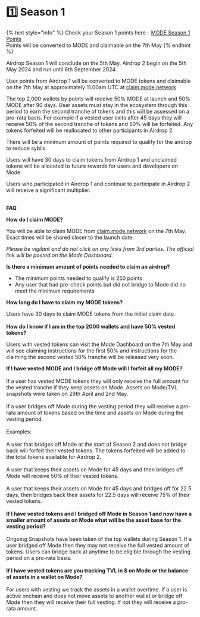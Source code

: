 # 1️⃣ Season 1

{% hint style="info" %}
Check your Season 1 points here - [MODE Season 1 Points](https://docs.google.com/spreadsheets/d/1zW1j6KTjx-hP9MhXlfS8xg46Ul8QzywcEf4S8u-ktfg)\
Points will be converted to MODE and claimable on the 7th May
{% endhint %}

Airdrop Season 1 will conclude on the 5th May. Airdrop 2 begin on the 5th May 2024 and run until 6th September 2024.&#x20;

User points from Airdrop 1 will be converted to MODE tokens and claimable on the 7th May at approximately 11.00am UTC at [claim.mode.network](https://claim.mode.network/)

The top 2,000 wallets by points will receive 50% MODE at launch and 50% MODE after 90 days. User assets must stay in the ecosystem through this period to earn the second tranche of tokens and this will be assessed on a pro-rata basis. For example if a vested user exits after 45 days they will receive 50% of the second tranche of tokens and 50% will be forfeited. Any tokens forfeited will be reallocated to other participants in Airdrop 2.

There will be a minimum amount of points required to qualify for the airdrop to reduce sybils.

Users will have 30 days to claim tokens from Airdrop 1 and unclaimed tokens will be allocated to future rewards for users and developers on Mode.

Users who participated in Airdrop 1 and continue to participate in Airdrop 2 will receive a significant multiplier.

\
**FAQ**

**How do I claim MODE?**

You will be able to claim MODE from [claim.mode.network](https://claim.mode.network/) on the 7th May. Exact times will be shared closer to the launch date.

_Please be vigilant and do not click on any links from 3rd parties. The official link will be posted on the Mode Dashboard._

**Is there a minimum amount of points needed to claim an airdrop?**&#x20;

* The minimum points needed to qualify is 250 points
* Any user that had pre-check points but did not bridge to Mode did no meet the minimum requirements

**How long do I have to claim my MODE tokens?**

Users have 30 days to claim MODE tokens from the initial claim date.\
\
**How do I know if I am in the top 2000 wallets and have 50% vested tokens?**

Users with vested tokens can visit the Mode Dashboard on the 7th May and will see claiming instructions for the first 50% and instructions for the claiming the second vested 50% tranche will be released very soon.

**If I have vested MODE and I bridge off Mode will I forfeit all my MODE?**\
\
If a user has vested MODE tokens they will only receive the full amount for the vested tranche if they keep assets on Mode. Assets on Mode/TVL snapshots were taken on 29th April and 2nd May.\
\
If a user bridges off Mode during the vesting period they will receive a pro-rata amount of tokens based on the time and assets on Mode during the vesting period.\
\
Examples:\
\
A user that bridges off Mode at the start of Season 2 and does not bridge back will forfeit their vested tokens. The tokens forfeited will be added to the total tokens available for Airdrop 2.\
\
A user that keeps their assets on Mode for 45 days and then bridges off Mode will receive 50% of their vested tokens.\
\
A user that keeps their assets on Mode for 45 days and bridges off for 22.5 days, then bridges back their assets for 22.5 days will receive 75% of their vested tokens.\
\
**If I have vested tokens and I bridged off Mode in Season 1 and now have a smaller amount of assets on Mode what will be the asset base for the vesting period?**\
\
Ongoing Snapshots have been taken of the top wallets during Season 1. If a user bridged off Mode then they may not receive the full vested amount of tokens. Users can bridge back at anytime to be eligible through the vesting period on a pro-rata basis.\
\
**If I have vested tokens are you tracking TVL in $ on Mode or the balance of assets in a wallet on Mode?**\
\
For users with vesting we track the assets in a wallet overtime. If a user is active onchain and does not move assets to another wallet or bridge off Mode then they will receive their full vesting. If not they will receive a pro-rata amount.
